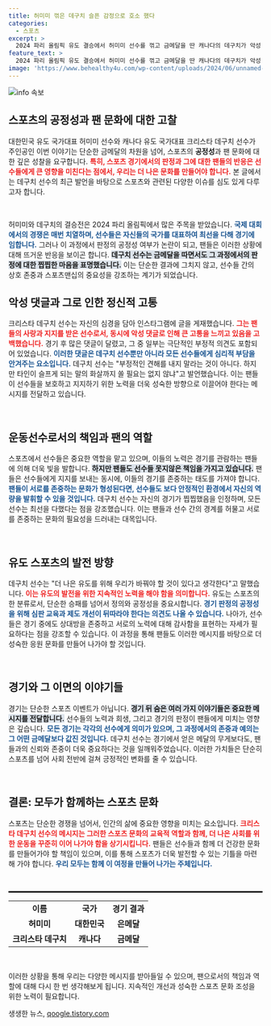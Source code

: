 ```yaml
---
title: 허미미 꺾은 데구치 슬픈 감정으로 호소 했다
categories:
  - 스포츠
excerpt: >
  2024 파리 올림픽 유도 결승에서 허미미 선수를 꺾고 금메달을 딴 캐나다의 데구치가 악성 댓글에 괴로운 심경을 드러냈다. 그는 경기 후 팬들에게 서로를 존중하며 긍정적인 소통을 당부하며 반격의 화살을 날릴 필요가 없다고 말했다.
feature_text: >
  2024 파리 올림픽 유도 결승에서 허미미 선수를 꺾고 금메달을 딴 캐나다의 데구치가 악성 댓글에 괴로운 심경을 드러냈다. 그는 경기 후 팬들에게 서로를 존중하며 긍정적인 소통을 당부하며 반격의 화살을 날릴 필요가 없다고 말했다.
image: 'https://www.behealthy4u.com/wp-content/uploads/2024/06/unnamed-file.png'
---
```


<p><img src="https://www.behealthy4u.com/wp-content/uploads/2024/06/unnamed-file.png" alt="info 속보" /></p>

<h2 data-ke-size="size26">스포츠의 공정성과 팬 문화에 대한 고찰</h2>

<p data-ke-size="size16">대한민국 유도 국가대표 허미미 선수와 캐나다 유도 국가대표 크리스타 데구치 선수가 주인공인 이번 이야기는 단순한 금메달의 차원을 넘어, 스포츠의 <b>공정성</b>과 팬 문화에 대한 깊은 성찰을 요구합니다. <b><span style="color: #ee2323;">특히, 스포츠 경기에서의 판정과 그에 대한 팬들의 반응은 선수들에게 큰 영향을 미친다는 점에서, 우리는 더 나은 문화를 만들어야 합니다.</span></b> 본 글에서는 데구치 선수의 최근 발언을 바탕으로 스포츠와 관련된 다양한 이슈를 심도 있게 다루고자 합니다.</p>

<p data-ke-size="size16">&nbsp;</p> 

<p>허미미와 데구치의 결승전은 2024 파리 올림픽에서 많은 주목을 받았습니다. <b><span style="color: #1a5490;">국제 대회에서의 경쟁은 매번 치열하며, 선수들은 자신들의 국가를 대표하여 최선을 다해 경기에 임합니다.</span></b> 그러나 이 과정에서 판정의 공정성 여부가 논란이 되고, 팬들은 이러한 상황에 대해 뜨거운 반응을 보이곤 합니다. <b><span style="background-color: #21538527;">데구치 선수는 금메달을 따면서도 그 과정에서의 판정에 대한 찝찝한 마음을 표명했습니다.</span></b> 이는 단순한 결과에 그치지 않고, 선수들 간의 상호 존중과 스포츠맨십의 중요성을 강조하는 계기가 되었습니다.</p>

<h2 data-ke-size="size26">악성 댓글과 그로 인한 정신적 고통</h2>

<p data-ke-size="size16">크리스타 데구치 선수는 자신의 심경을 담아 인스타그램에 글을 게재했습니다. <b><span style="color: #ee2323;">그는 팬들의 사랑과 지지를 받은 선수로서, 동시에 악성 댓글로 인해 큰 고통을 느끼고 있음을 고백했습니다.</span></b> 경기 후 많은 댓글이 달렸고, 그 중 일부는 극단적인 부정적 의견도 포함되어 있었습니다. <b><span style="color: #1a5490;">이러한 댓글은 데구치 선수뿐만 아니라 모든 선수들에게 심리적 부담을 안겨주는 요소입니다.</span></b> 데구치 선수는 "부정적인 견해를 내지 말라는 것이 아니다. 하지만 타인이 슬프게 되는 말의 화살까지 쏠 필요는 없지 않냐"고 발언했습니다. 이는 팬들이 선수들을 보호하고 지지하기 위한 노력을 더욱 성숙한 방향으로 이끌어야 한다는 메시지를 전달하고 있습니다.</p>

<p data-ke-size="size16">&nbsp;</p> 

<h2 data-ke-size="size26">운동선수로서의 책임과 팬의 역할</h2>

<p data-ke-size="size16">스포츠에서 선수들은 중요한 역할을 맡고 있으며, 이들의 노력은 경기를 관람하는 팬들에 의해 더욱 빛을 발합니다. <b><span style="background-color: #21538527;">하지만 팬들도 선수들 못지않은 책임을 가지고 있습니다.</span></b> 팬들은 선수들에게 지지를 보내는 동시에, 이들의 경기를 존중하는 태도를 가져야 합니다. <b><span style="color: #1a5490;">팬들이 서로를 존중하는 문화가 형성된다면, 선수들도 보다 안정적인 환경에서 자신의 역량을 발휘할 수 있을 것입니다.</span></b> 데구치 선수는 자신의 경기가 찝찝했음을 인정하며, 모든 선수는 최선을 다했다는 점을 강조했습니다. 이는 팬들과 선수 간의 경계를 허물고 서로를 존중하는 문화의 필요성을 드러내는 대목입니다.</p>

<p data-ke-size="size16">&nbsp;</p> 

<h2 data-ke-size="size26">유도 스포츠의 발전 방향</h2>

<p data-ke-size="size16">데구치 선수는 "더 나은 유도를 위해 우리가 바꿔야 할 것이 있다고 생각한다"고 말했습니다. <b><span style="color: #ee2323;">이는 유도의 발전을 위한 지속적인 노력을 해야 함을 의미합니다.</span></b> 유도는 스포츠의 한 분류로서, 단순한 승패를 넘어서 정의와 공정성을 중요시합니다. <b><span style="color: #1a5490;">경기 판정의 공정성을 위해 심판 교육과 제도 개선이 뒤따라야 한다는 의견도 나올 수 있습니다.</span></b> 나아가, 선수들은 경기 중에도 상대방을 존중하고 서로의 노력에 대해 감사함을 표현하는 자세가 필요하다는 점을 강조할 수 있습니다. 이 과정을 통해 팬들도 이러한 메시지를 바탕으로 더 성숙한 응원 문화를 만들어 나가야 할 것입니다.</p>

<p data-ke-size="size16">&nbsp;</p> 

<h2 data-ke-size="size26">경기와 그 이면의 이야기들</h2>

<p data-ke-size="size16">경기는 단순한 스포츠 이벤트가 아닙니다. <b><span style="background-color: #21538527;">경기 뒤 숨은 여러 가지 이야기들은 중요한 메시지를 전달합니다.</span></b> 선수들의 노력과 희생, 그리고 경기의 판정이 팬들에게 미치는 영향은 깊습니다. <b><span style="color: #1a5490;">모든 경기는 각각의 선수에게 의미가 있으며, 그 과정에서의 존중과 예의는 그 어떤 금메달보다 값진 것입니다.</span></b> 데구치 선수는 경기에서 얻은 메달의 무게보다도, 팬들과의 신뢰와 존중이 더욱 중요하다는 것을 일깨워주었습니다. 이러한 가치들은 단순히 스포츠를 넘어 사회 전반에 걸쳐 긍정적인 변화를 줄 수 있습니다.</p>

<p data-ke-size="size16">&nbsp;</p> 

<h2 data-ke-size="size26">결론: 모두가 함께하는 스포츠 문화</h2>

<p data-ke-size="size16">스포츠는 단순한 경쟁을 넘어서, 인간의 삶에 중요한 영향을 미치는 요소입니다. <b><span style="color: #ee2323;">크리스타 데구치 선수의 메시지는 그러한 스포츠 문화의 교육적 역할과 함께, 더 나은 사회를 위한 운동을 꾸준히 이어 나가야 함을 상기시킵니다.</span></b> 팬들은 선수들과 함께 더 건강한 문화를 만들어가야 할 책임이 있으며, 이를 통해 스포츠가 더욱 발전할 수 있는 기틀을 마련해 가야 합니다. <b><span style="color: #1a5490;">우리 모두는 함께 이 여정을 만들어 나가는 주체입니다.</span></b></p> 

<p data-ke-size="size16">&nbsp;</p> 

<hr style="border: 1px solid #000;">

<table style="width: 100%;">
  <tr>
    <td style="text-align: center; height: 17px;"><b>이름</b></td>
    <td style="text-align: center; height: 17px;"><b>국가</b></td>
    <td style="text-align: center; height: 17px;"><b>경기 결과</b></td>
  </tr>
  <tr>
    <td style="text-align: center; height: 17px;"><b>허미미</b></td>
    <td style="text-align: center; height: 17px;"><b>대한민국</b></td>
    <td style="text-align: center; height: 17px;"><b>은메달</b></td>
  </tr>
  <tr>
    <td style="text-align: center; height: 17px;"><b>크리스타 데구치</b></td>
    <td style="text-align: center; height: 17px;"><b>캐나다</b></td>
    <td style="text-align: center; height: 17px;"><b>금메달</b></td>
  </tr>
</table> 

<p data-ke-size="size16">&nbsp;</p> 

<p>이러한 상황을 통해 우리는 다양한 메시지를 받아들일 수 있으며, 팬으로서의 책임과 역할에 대해 다시 한 번 생각해보게 됩니다. 지속적인 개선과 성숙한 스포츠 문화 조성을 위한 노력이 필요합니다.</p>
생생한 뉴스, <a href="https://qoogle.tistory.com" rel="dofollow">qoogle.tistory.com</a>


